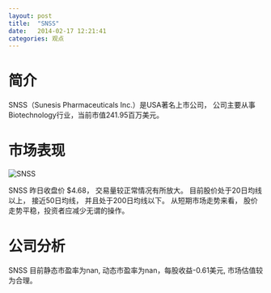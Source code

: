 ```yaml
---
layout: post
title:  "SNSS"
date:   2014-02-17 12:21:41
categories: 观点
---
```


# 简介
SNSS（Sunesis Pharmaceuticals Inc.）是USA著名上市公司，
公司主要从事Biotechnology行业，当前市值241.95百万美元。

# 市场表现

![SNSS](http://finviz.com/chart.ashx?t=SNSS&ty=c&ta=1&p=d&s=l)

SNSS 昨日收盘价 $4.68，
交易量较正常情况有所放大。
目前股价处于20日均线以上，
接近50日均线，
并且处于200日均线以下。
从短期市场走势来看，
股价走势平稳，投资者应减少无谓的操作。

# 公司分析
SNSS 目前静态市盈率为nan, 动态市盈率为nan，每股收益-0.61美元,
市场估值较为合理。
